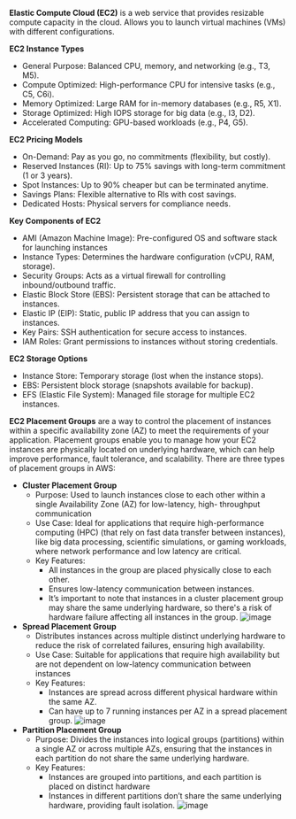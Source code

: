 **Elastic Compute Cloud (EC2)** is a web service that provides resizable compute capacity in the cloud. Allows you to launch virtual machines (VMs) with different configurations.

**EC2 Instance Types**
- General Purpose: Balanced CPU, memory, and networking (e.g., T3, M5).
- Compute Optimized: High-performance CPU for intensive tasks (e.g., C5, C6i).
- Memory Optimized: Large RAM for in-memory databases (e.g., R5, X1).
- Storage Optimized: High IOPS storage for big data (e.g., I3, D2).
- Accelerated Computing: GPU-based workloads (e.g., P4, G5).

**EC2 Pricing Models**
- On-Demand: Pay as you go, no commitments (flexibility, but costly).
- Reserved Instances (RI): Up to 75% savings with long-term commitment (1 or 3 years).
- Spot Instances: Up to 90% cheaper but can be terminated anytime.
- Savings Plans: Flexible alternative to RIs with cost savings.
- Dedicated Hosts: Physical servers for compliance needs.

**Key Components of EC2**
- AMI (Amazon Machine Image): Pre-configured OS and software stack for launching instances
- Instance Types: Determines the hardware configuration (vCPU, RAM, storage).
- Security Groups: Acts as a virtual firewall for controlling inbound/outbound traffic.
- Elastic Block Store (EBS): Persistent storage that can be attached to instances.
- Elastic IP (EIP): Static, public IP address that you can assign to instances.
- Key Pairs: SSH authentication for secure access to instances.
- IAM Roles: Grant permissions to instances without storing credentials.

**EC2 Storage Options**
- Instance Store: Temporary storage (lost when the instance stops).
- EBS: Persistent block storage (snapshots available for backup).
- EFS (Elastic File System): Managed file storage for multiple EC2 instances.

**EC2 Placement Groups** are a way to control the placement of instances within a specific availability zone (AZ) to meet the requirements of your application. 
Placement groups enable you to manage how your EC2 instances are physically located on underlying hardware, which can help improve performance, fault tolerance, and scalability. 
There are three types of placement groups in AWS:
- **Cluster Placement Group**
  - Purpose: Used to launch instances close to each other within a single Availability Zone (AZ) for low-latency, high- throughput communication
  - Use Case: Ideal for applications that require high-performance computing (HPC) (that rely on fast data transfer between instances), like big data processing, scientific simulations, or gaming workloads, where network performance and low latency are critical.
  - Key Features:
    - All instances in the group are placed physically close to each other.
    - Ensures low-latency communication between instances.
    - It’s important to note that instances in a cluster placement group may share the same underlying hardware, so there's a risk of hardware failure affecting all instances in the group.
  ![image](https://github.com/user-attachments/assets/ac2361d3-1d5e-418a-ba84-2082c603ccb1)
- **Spread Placement Group**
  - Distributes instances across multiple distinct underlying hardware to reduce the risk of correlated failures, ensuring high availability.
  - Use Case: Suitable for applications that require high availability but are not dependent on low-latency communication between instances
  - Key Features:
    - Instances are spread across different physical hardware within the same AZ.
    - Can have up to 7 running instances per AZ in a spread placement group.
  ![image](https://github.com/user-attachments/assets/0078b87f-e09c-4a9e-bdd1-fc2510af3e53)
- **Partition Placement Group**
  - Purpose: Divides the instances into logical groups (partitions) within a single AZ or across multiple AZs, ensuring that the instances in each partition do not share the same underlying hardware.
  - Key Features:
    - Instances are grouped into partitions, and each partition is placed on distinct hardware
    - Instances in different partitions don’t share the same underlying hardware, providing fault isolation.
  ![image](https://github.com/user-attachments/assets/aa18713a-065b-46ff-9718-a896b3727776)



